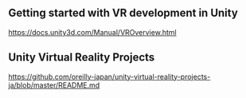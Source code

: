## Getting started with VR development in Unity
https://docs.unity3d.com/Manual/VROverview.html

## Unity Virtual Reality Projects
https://github.com/oreilly-japan/unity-virtual-reality-projects-ja/blob/master/README.md
